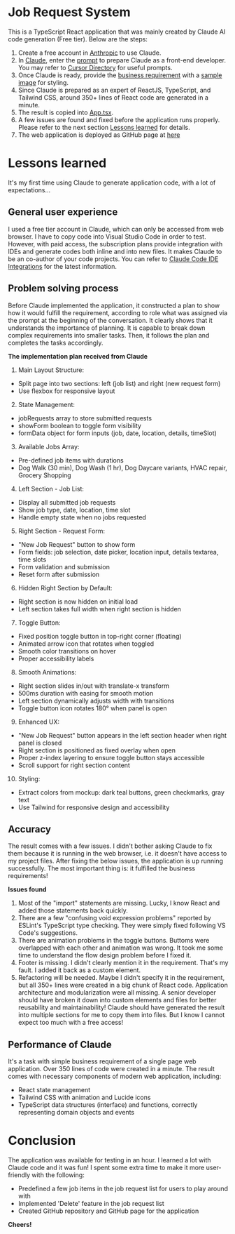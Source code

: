 # Job Request System

This is a TypeScript React application that was mainly created by Claude AI code generation (Free tier). Below are the steps:

1. Create a free account in [Anthropic](https://www.anthropic.com/) to use Claude.
2. In [Claude](https://claude.ai/), enter the [prompt](./claude-context.md) to prepare Claude as a front-end developer. You may refer to [Cursor Directory](https://cursor.directory/) for useful prompts.
3. Once Claude is ready, provide the [business requirement](./business-requirement.md) with a [sample image](./request_form_example.png) for styling.
4. Since Claude is prepared as an expert of ReactJS, TypeScript, and Tailwind CSS, around 350+ lines of React code are generated in a minute.
5. The result is copied into [App.tsx](./src/App.tsx).
6. A few issues are found and fixed before the application runs properly. Please refer to the next section [Lessons learned](#lessons-learned) for details.
7. The web application is deployed as GitHub page at [here](https://walterpak-canada.github.io/job-request-system)

# Lessons learned

It's my first time using Claude to generate application code, with a lot of expectations...

## General user experience

I used a free tier account in Claude, which can only be accessed from web browser. I have to copy code into Visual Studio Code in order to test. However, with paid access, the subscription plans provide integration with IDEs and generate codes both inline and into new files. It makes Claude to be an co-author of your code projects. You can refer to [Claude Code IDE Integrations](https://docs.anthropic.com/en/docs/claude-code/ide-integrations) for the latest information.

## Problem solving process

Before Claude implemented the application, it constructed a plan to show how it would fulfill the requirement, according to role what was assigned via the prompt at the beginning of the conversation. It clearly shows that it understands the importance of planning. It is capable to break down complex requirements into smaller tasks. Then, it follows the plan and completes the tasks accordingly.

**The implementation plan received from Claude**

1. Main Layout Structure:

- Split page into two sections: left (job list) and right (new request form)
- Use flexbox for responsive layout

2. State Management:

- jobRequests array to store submitted requests
- showForm boolean to toggle form visibility
- formData object for form inputs (job, date, location, details, timeSlot)

3. Available Jobs Array:

- Pre-defined job items with durations
- Dog Walk (30 min), Dog Wash (1 hr), Dog Daycare variants, HVAC repair, Grocery Shopping

4. Left Section - Job List:

- Display all submitted job requests
- Show job type, date, location, time slot
- Handle empty state when no jobs requested

5. Right Section - Request Form:

- "New Job Request" button to show form
- Form fields: job selection, date picker, location input, details textarea, time slots
- Form validation and submission
- Reset form after submission

6. Hidden Right Section by Default:

- Right section is now hidden on initial load
- Left section takes full width when right section is hidden

7. Toggle Button:

- Fixed position toggle button in top-right corner (floating)
- Animated arrow icon that rotates when toggled
- Smooth color transitions on hover
- Proper accessibility labels

8. Smooth Animations:

- Right section slides in/out with translate-x transform
- 500ms duration with easing for smooth motion
- Left section dynamically adjusts width with transitions
- Toggle button icon rotates 180° when panel is open

9. Enhanced UX:

- "New Job Request" button appears in the left section header when right panel is closed
- Right section is positioned as fixed overlay when open
- Proper z-index layering to ensure toggle button stays accessible
- Scroll support for right section content

10. Styling:

- Extract colors from mockup: dark teal buttons, green checkmarks, gray text
- Use Tailwind for responsive design and accessibility

## Accuracy

The result comes with a few issues. I didn't bother asking Claude to fix them because it is running in the web browser, i.e. it doesn't have access to my project files. After fixing the below issues, the application is up running successfully. The most important thing is: it fulfilled the business requirements!

**Issues found**

1. Most of the "import" statements are missing. Lucky, I know React and added those statements back quickly.
2. There are a few "confusing void expression problems" reported by ESLint's TypeScript type checking. They were simply fixed following VS Code's suggestions.
3. There are animation problems in the toggle buttons. Buttoms were overlapped with each other and animation was wrong. It took me some time to understand the flow design problem before I fixed it.
4. Footer is missing. I didn't clearly mention it in the requirement. That's my fault. I added it back as a custom element.
5. Refactoring will be needed. Maybe I didn't specify it in the requirement, but all 350+ lines were created in a big chunk of React code. Application architecture and modularization were all missing. A senior developer should have broken it down into custom elements and files for better reusability and maintainability! Claude should have generated the result into multiple sections for me to copy them into files. But I know I cannot expect too much with a free access!

## Performance of Claude

It's a task with simple business requirement of a single page web application. Over 350 lines of code were created in a minute. The result comes with necessary components of modern web application, including:

- React state management
- Tailwind CSS with animation and Lucide icons
- TypeScript data structures (interface) and functions, correctly representing domain objects and events

# Conclusion

The application was available for testing in an hour. I learned a lot with Claude code and it was fun! I spent some extra time to make it more user-friendly with the following:

- Predefined a few job items in the job request list for users to play around with
- Implemented 'Delete' feature in the job request list
- Created GitHub repository and GitHub page for the application

**Cheers!**
